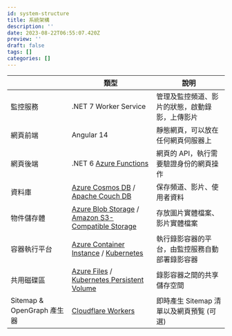 ```yaml
---
id: system-structure
title: 系統架構
description: ''
date: 2023-08-22T06:55:07.420Z
preview: ''
draft: false
tags: []
categories: []
---
```


|                            | 類型                                                                                                                                                                | 說明                                           |
| -------------------------- | ------------------------------------------------------------------------------------------------------------------------------------------------------------------- | ---------------------------------------------- |
| 監控服務                   | .NET 7 Worker Service                                                                                                                                               | 管理及監控頻道、影片的狀態，啟動錄影，上傳影片 |
| 網頁前端                   | Angular 14                                                                                                                                                          | 靜態網頁，可以放在任何網頁伺服器上             |
| 網頁後端                   | .NET 6 [Azure Functions](https://azure.microsoft.com/products/functions)                                                                                            | 網頁的 API，執行需要驗證身份的網頁操作         |
| 資料庫                     | [Azure Cosmos DB](https://azure.microsoft.com/products/cosmos-db) / [Apache Couch DB](https://couchdb.apache.org)                                                   | 保存頻道、影片、使用者資料                     |
| 物件儲存體                 | [Azure Blob Storage](https://azure.microsoft.com/products/storage/blobs) / [Amazon S3-Compatible Storage](https://min.io/product/s3-compatibility)                  | 存放圖片實體檔案、影片實體檔案                 |
| 容器執行平台               | [Azure Container Instance](https://azure.microsoft.com/products/container-instances) / [Kubernetes](https://kubernetes.io)                                          | 執行錄影容器的平台，由監控服務自動部署錄影容器 |
| 共用磁碟區                 | [Azure Files](https://azure.microsoft.com/products/storage/files) / [Kubernetes Persistent Volume](https://kubernetes.io/docs/concepts/storage/persistent-volumes/) | 錄影容器之間的共享儲存空間                     |
| Sitemap & OpenGraph 產生器 | [Cloudflare Workers](https://www.cloudflare.com/developer-platform/workers/)                                                                                        | 即時產生 Sitemap 清單以及網頁預覧 (可選)       |
